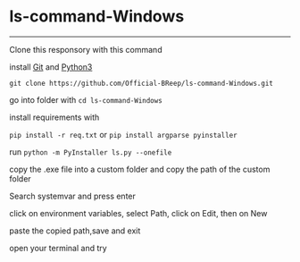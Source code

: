 # ls-command-Windows

---------------

Clone this responsory with this command

install [Git](https://git-scm.com/downloads) and [Python3](https://www.python.org/downloads/)

``
git clone https://github.com/Official-BReep/ls-command-Windows.git
``

go into folder with ``cd ls-command-Windows``

install requirements with

``
pip install -r req.txt
``
or ``pip install argparse pyinstaller``

run ``python -m PyInstaller ls.py --onefile``

copy the .exe file into a custom folder and copy the path of the custom folder

Search systemvar and press enter

click on environment variables, select Path, click on Edit, then on New

paste the copied path,save and exit

open your terminal and try




